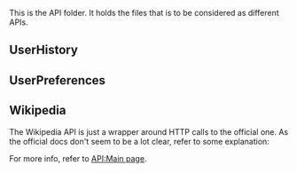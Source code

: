 This is the API folder. It holds the files that is to be considered as different APIs.

## UserHistory

## UserPreferences

## Wikipedia
The Wikipedia API is just a wrapper around HTTP calls to the official one. As the official docs don't seem to be a lot clear, refer to some explanation:



For more info, refer to [API:Main page](https://www.mediawiki.org/wiki/API:Main_page).